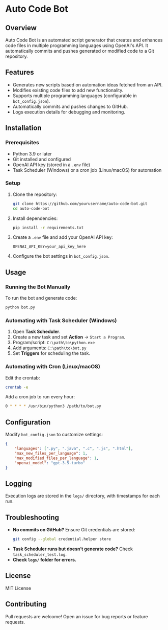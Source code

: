# Auto Code Bot

## Overview
Auto Code Bot is an automated script generator that creates and enhances code files in multiple programming languages using OpenAI's API. It automatically commits and pushes generated or modified code to a Git repository.

## Features
- Generates new scripts based on automation ideas fetched from an API.
- Modifies existing code files to add new functionality.
- Supports multiple programming languages (configurable in `bot_config.json`).
- Automatically commits and pushes changes to GitHub.
- Logs execution details for debugging and monitoring.

## Installation
### Prerequisites
- Python 3.9 or later
- Git installed and configured
- OpenAI API key (stored in a `.env` file)
- Task Scheduler (Windows) or a cron job (Linux/macOS) for automation

### Setup
1. Clone the repository:
   ```sh
   git clone https://github.com/yourusername/auto-code-bot.git
   cd auto-code-bot
   ```
2. Install dependencies:
   ```sh
   pip install -r requirements.txt
   ```
3. Create a `.env` file and add your OpenAI API key:
   ```
   OPENAI_API_KEY=your_api_key_here
   ```
4. Configure the bot settings in `bot_config.json`.

## Usage
### Running the Bot Manually
To run the bot and generate code:
```sh
python bot.py
```

### Automating with Task Scheduler (Windows)
1. Open **Task Scheduler**.
2. Create a new task and set **Action** → `Start a Program`.
3. Program/script: `C:\path\to\python.exe`
4. Add arguments: `C:\path\to\bot.py`
5. Set **Triggers** for scheduling the task.

### Automating with Cron (Linux/macOS)
Edit the crontab:
```sh
crontab -e
```
Add a cron job to run every hour:
```sh
0 * * * * /usr/bin/python3 /path/to/bot.py
```

## Configuration
Modify `bot_config.json` to customize settings:
```json
{
    "languages": [".py", ".java", ".c", ".js", ".html"],
    "max_new_files_per_language": 1,
    "max_modified_files_per_language": 1,
    "openai_model": "gpt-3.5-turbo"
}
```

## Logging
Execution logs are stored in the `logs/` directory, with timestamps for each run.

## Troubleshooting
- **No commits on GitHub?** Ensure Git credentials are stored:
  ```sh
  git config --global credential.helper store
  ```
- **Task Scheduler runs but doesn’t generate code?** Check `task_scheduler_test.log`.
- **Check `logs/` folder for errors.**

## License
MIT License

## Contributing
Pull requests are welcome! Open an issue for bug reports or feature requests.

